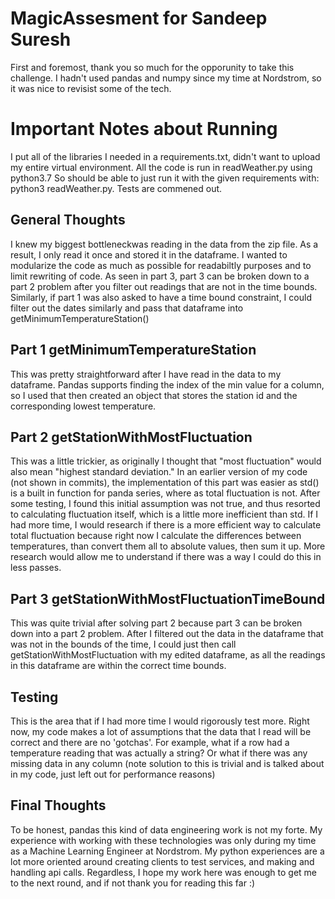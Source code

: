 # MagicAssesment for Sandeep Suresh

First and foremost, thank you so much for the opporunity to take this challenge. I hadn't used pandas and numpy since my time at Nordstrom, 
so it was nice to revisist some of the tech. 

# Important Notes about Running
  I put all of the libraries I needed in a requirements.txt, didn't want to upload my entire virtual environment. All the code is run in
  readWeather.py using python3.7 So should be able to just run it with the given requirements with: python3 readWeather.py. Tests are commened out.

## General Thoughts
  I knew my biggest bottleneckwas reading in the data from the zip file. As a result, I only read it once and stored it in the dataframe. 
  I wanted to modularize the code as much as possible for readabiltly purposes and to limit rewriting of code. As seen in part 3, part 3 
  can be broken down to a part 2 problem after you filter out readings that are not in the time bounds. Similarly, if part 1 was also asked
  to have a time bound constraint, I could filter out the dates similarly and pass that dataframe into getMinimumTemperatureStation()

## Part 1 getMinimumTemperatureStation
  This was pretty straightforward after I have read in the data to my dataframe. Pandas supports finding the index of the min value for a 
  column, so I used that then created an object that stores the station id and the corresponding lowest temperature.

## Part 2 getStationWithMostFluctuation
  This was a little trickier, as originally I thought that "most fluctuation" would also mean "highest standard deviation." In an earlier
  version of my code (not shown in commits), the implementation of this part was easier as std() is a built in function for panda series, where
  as total fluctuation is not. After some testing, I found this initial assumption was not true, and thus resorted to calculating fluctuation 
  itself, which is a little more inefficient than std. If I had more time, I would research if there is a more efficient way to calculate total 
  fluctuation because right now I calculate the differences between temperatures, than convert them all to absolute values, then sum it up. More
  research would allow me to understand if there was a way I could do this in less passes.
  
## Part 3 getStationWithMostFluctuationTimeBound
  This was quite trivial after solving part 2 because part 3 can be broken down into a part 2 problem. After I filtered out the data in the dataframe
  that was not in the bounds of the time, I could just then call getStationWithMostFluctuation with my edited dataframe, as all the readings in this 
  dataframe are within the correct time bounds.
  
## Testing
  This is the area that if I had more time I would rigorously test more. Right now, my code makes a lot of assumptions that the data that I read 
  will be correct and there are no 'gotchas'. For example, what if a row had a temperature reading that was actually a string? Or what if there
  was any missing data in any column (note solution to this is trivial and is talked about in my code, just left out for performance reasons)
  
## Final Thoughts 
  To be honest, pandas this kind of data engineering work is not my forte. My experience with working with these technologies was only during my 
  time as a Machine Learning Engineer at Nordstrom. My python experiences are a lot more oriented around creating clients to test services, and 
  making and handling api calls. Regardless, I hope my work here was enough to get me to the next round, and if not thank you for reading this far :)
